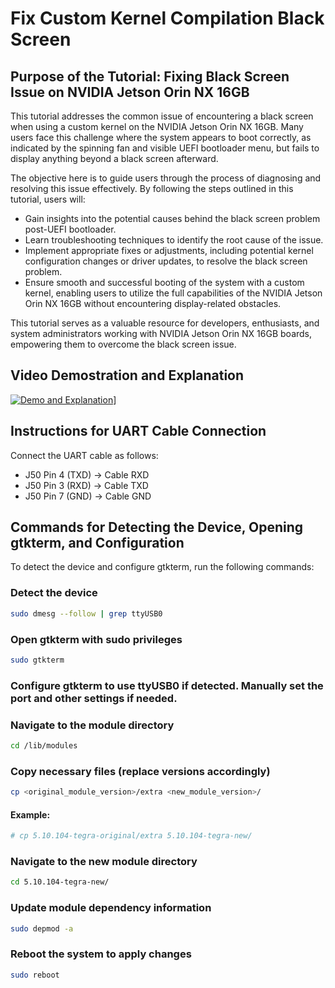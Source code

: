 # Fix Custom Kernel Compilation Black Screen

## Purpose of the Tutorial: Fixing Black Screen Issue on NVIDIA Jetson Orin NX 16GB

This tutorial addresses the common issue of encountering a black screen when using a custom kernel on the NVIDIA Jetson Orin NX 16GB. Many users face this challenge where the system appears to boot correctly, as indicated by the spinning fan and visible UEFI bootloader menu, but fails to display anything beyond a black screen afterward.

The objective here is to guide users through the process of diagnosing and resolving this issue effectively. By following the steps outlined in this tutorial, users will:

- Gain insights into the potential causes behind the black screen problem post-UEFI bootloader.
- Learn troubleshooting techniques to identify the root cause of the issue.
- Implement appropriate fixes or adjustments, including potential kernel configuration changes or driver updates, to resolve the black screen problem.
- Ensure smooth and successful booting of the system with a custom kernel, enabling users to utilize the full capabilities of the NVIDIA Jetson Orin NX 16GB without encountering display-related obstacles.

This tutorial serves as a valuable resource for developers, enthusiasts, and system administrators working with NVIDIA Jetson Orin NX 16GB boards, empowering them to overcome the black screen issue.

## Video Demostration and Explanation
[![Demo and Explanation](http://img.youtube.com/vi/QZCLWzL3CG8/0.jpg)](http://www.youtube.com/watch?v=QZCLWzL3CG8)]

## Instructions for UART Cable Connection

Connect the UART cable as follows:

- J50 Pin 4 (TXD) -> Cable RXD
- J50 Pin 3 (RXD) -> Cable TXD
- J50 Pin 7 (GND) -> Cable GND

## Commands for Detecting the Device, Opening gtkterm, and Configuration

To detect the device and configure gtkterm, run the following commands:


### Detect the device
```bash
sudo dmesg --follow | grep ttyUSB0
```

### Open gtkterm with sudo privileges
```bash
sudo gtkterm
```

### Configure gtkterm to use ttyUSB0 if detected. Manually set the port and other settings if needed.

### Navigate to the module directory
```bash
cd /lib/modules
```

### Copy necessary files (replace versions accordingly)
```bash
cp <original_module_version>/extra <new_module_version>/
```

#### Example:
```bash
# cp 5.10.104-tegra-original/extra 5.10.104-tegra-new/
```

### Navigate to the new module directory
```bash
cd 5.10.104-tegra-new/
```

### Update module dependency information
```bash
sudo depmod -a
```

### Reboot the system to apply changes
```bash
sudo reboot
```

